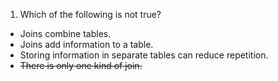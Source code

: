 
1. Which of the following is not true?
- Joins combine tables.
- Joins add information to a table.
- Storing information in separate tables can reduce repetition.
- ~~There is only one kind of join.~~